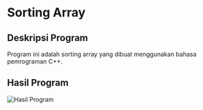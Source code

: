 # Sorting Array

## Deskripsi Program
Program ini adalah sorting array yang dibuat menggunakan bahasa pemrograman C++.

## Hasil Program
![Hasil Program](./hasil-praktikum-4.png/)
